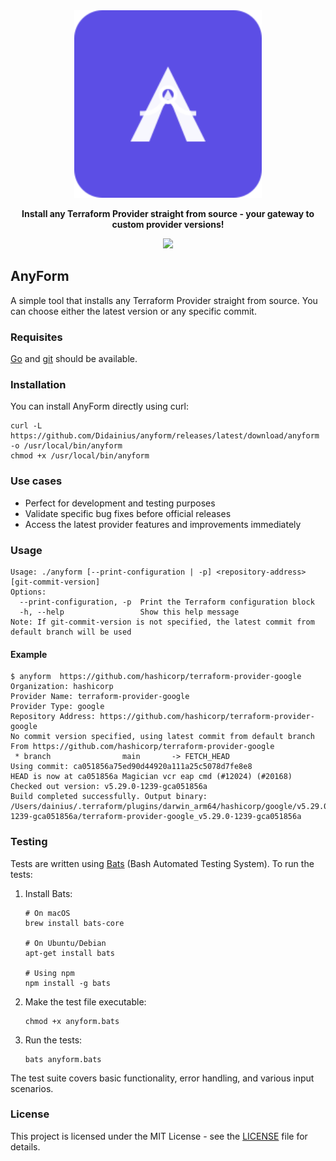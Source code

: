 <div align="center">
    <picture>
        <img src="images/anyform-logo.svg" width="300">
    </picture>
    <p><strong>Install any Terraform Provider straight from source - your gateway to custom provider versions!</strong></p>
   
  <a href="https://opensource.org/licenses/MIT"><img src="https://img.shields.io/badge/License-MIT-blue.svg?style=for-the-badge" /></a>
</div>

## AnyForm


A simple tool that installs any Terraform Provider straight from source. You can choose either the
latest version or any specific commit.

### Requisites

[Go](https://go.dev/) and [git](https://git-scm.com/) should be available.

### Installation

You can install AnyForm directly using curl:

```shell
curl -L https://github.com/Didainius/anyform/releases/latest/download/anyform -o /usr/local/bin/anyform
chmod +x /usr/local/bin/anyform
```

### Use cases

* Perfect for development and testing purposes
* Validate specific bug fixes before official releases
* Access the latest provider features and improvements immediately


### Usage

```shell
Usage: ./anyform [--print-configuration | -p] <repository-address> [git-commit-version]
Options:
  --print-configuration, -p  Print the Terraform configuration block
  -h, --help                 Show this help message
Note: If git-commit-version is not specified, the latest commit from default branch will be used
```

#### Example

```shell
$ anyform  https://github.com/hashicorp/terraform-provider-google
Organization: hashicorp
Provider Name: terraform-provider-google
Provider Type: google
Repository Address: https://github.com/hashicorp/terraform-provider-google
No commit version specified, using latest commit from default branch
From https://github.com/hashicorp/terraform-provider-google
 * branch                main       -> FETCH_HEAD
Using commit: ca051856a75ed90d44920a111a25c5078d7fe8e8
HEAD is now at ca051856a Magician vcr eap cmd (#12024) (#20168)
Checked out version: v5.29.0-1239-gca051856a
Build completed successfully. Output binary: /Users/dainius/.terraform/plugins/darwin_arm64/hashicorp/google/v5.29.0-1239-gca051856a/terraform-provider-google_v5.29.0-1239-gca051856a
```

### Testing

Tests are written using [Bats](https://github.com/bats-core/bats-core) (Bash Automated Testing System). To run the tests:

1. Install Bats:
   ```shell
   # On macOS
   brew install bats-core

   # On Ubuntu/Debian
   apt-get install bats

   # Using npm
   npm install -g bats
   ```

2. Make the test file executable:
   ```shell
   chmod +x anyform.bats
   ```

3. Run the tests:
   ```shell
   bats anyform.bats
   ```

The test suite covers basic functionality, error handling, and various input scenarios.

### License

This project is licensed under the MIT License - see the [LICENSE](LICENSE) file for details.

